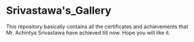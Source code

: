 # Srivastawa's_Gallery
This repository basically contains all the certificates and achievements that Mr. Achintya Srivastawa have achieved till now. Hope you will like it. 
